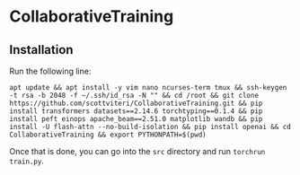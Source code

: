 # CollaborativeTraining

## Installation
Run the following line:
```
apt update && apt install -y vim nano ncurses-term tmux && ssh-keygen -t rsa -b 2048 -f ~/.ssh/id_rsa -N "" && cd /root && git clone https://github.com/scottviteri/CollaborativeTraining.git && pip install transformers datasets==2.14.6 torchtyping==0.1.4 && pip install peft einops apache_beam==2.51.0 matplotlib wandb && pip install -U flash-attn --no-build-isolation && pip install openai && cd CollaborativeTraining && export PYTHONPATH=$(pwd)
```
Once that is done, you can go into the `src` directory and run `torchrun train.py`.
